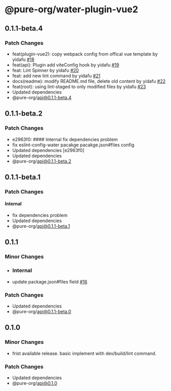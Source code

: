 # @pure-org/water-plugin-vue2

## 0.1.1-beta.4

### Patch Changes

- feat(plugin-vue2): copy webpack config from offical vue template by yidafu [#18](https://github.com/yidafu/pure-water/pull/18)
- feat(api): Plugin add viteConfig hook by yidafu [#19](https://github.com/yidafu/pure-water/pull/19)
- feat: Lint Spinner by yidafu [#20](https://github.com/yidafu/pure-water/pull/20)
- feat: add new lint command by yidafu [#21](https://github.com/yidafu/pure-water/pull/21)
- docs(readme): modify README.md file, delete old content by yidafu [#22](https://github.com/yidafu/pure-water/pull/22)
- feat(root): using lint-staged to only modified files by yidafu [#23](https://github.com/yidafu/pure-water/pull/23)
- Updated dependencies
- @pure-org/api@0.1.1-beta.4

## 0.1.1-beta.2

### Patch Changes

- e2963f0: #### Internal fix dependencies problem
- fix eslint-config-water pacakge pacakge.json#files config
- Updated dependencies [e2963f0]
- Updated dependencies
- @pure-org/api@0.1.1-beta.2

## 0.1.1-beta.1

### Patch Changes

#### Internal

- fix dependencies problem
- Updated dependencies
- @pure-org/api@0.1.1-beta.1

## 0.1.1

### Minor Changes

- ### Internal

- update package.json#files field [#16](https://github.com/yidafu/pure-water/pull/16)

### Patch Changes

- Updated dependencies
- @pure-org/api@0.1.1-beta.0

## 0.1.0

### Minor Changes

- frist available release. basic implement with dev/build/lint command.

### Patch Changes

- Updated dependencies
- @pure-org/api@0.1.0
